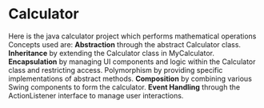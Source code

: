 # Calculator
Here is the java calculator project which performs mathematical operations 
Concepts used are:
**Abstraction** through the abstract Calculator class.
**Inheritance** by extending the Calculator class in MyCalculator.
**Encapsulation** by managing UI components and logic within the Calculator class and restricting access.
Polymorphism by providing specific implementations of abstract methods.
**Composition** by combining various Swing components to form the calculator.
**Event Handling** through the ActionListener interface to manage user interactions.
